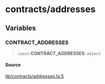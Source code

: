 # contracts/addresses

## Variables

### CONTRACT\_ADDRESSES

> `const` **CONTRACT\_ADDRESSES**: `object`

#### Source

[lib/contracts/addresses.ts:5](https://github.com/PufferFinance/puffer-sdk/blob/f53ce5c8c68838d336922a0d48246fe792f772d6/lib/contracts/addresses.ts#L5)

